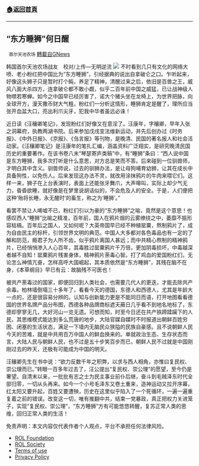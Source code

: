###  [:house:返回首頁](https://github.com/ourhimalayas/txt)
---


## “东方睡狮”何日醒
` 首尔天池农场` [轉載自GNews](https://gnews.org/zh-hans/1666100/)

韩国首尔天池农场战友　校对/上传—无明逆流
![](https://assets.gnews.org/wp-content/uploads/2021/11/imadge0.jpg)
不时看到几只有文化的网络大喷、老小粉红把中国比为“东方睡狮”，引经据典的说出自拿破仑之口。乍听起来，好像这头狮子只是暂时打个盹，养足了精神，清醒过来之后，依旧是百兽之王，威风八面大杀四方，连拿破仑都不敢小觑，似乎二百年前中国之威猛，已让战神级人物噤若寒蝉。如今之中国早已经厉害了，诺大个猪头坐在龙椅上，为世界把脉，向全球开方，漫天撒币财大气粗，粉红们一分析这情形，睡狮肯定是醒了，理所应当张开血盆大口，亮出利爪尖牙，犯我中华者虽远必诛！

近日读《汪穰卿笔记》，发现粉红们好像又在意淫了。汪康年，字穰卿，早年入张之洞幕府，执教两湖书院。后来参加戊戌变法维新运动，并先后创办过《时务报》、《中外日报》、《京报》、《刍言报》等刊物，是晚清、民国的著名报人和社会活动家。《汪穰卿笔记》是汪康年的笔扎汇编，涵盖资料广泛翔实，是研究晚清民国历史的重要著作。在该书卷八末“琴瑟寄庐类稿”中，有“睡狮”条曰：“西人说中国是东方睡狮，我多次打听是什么意思，对方总是笑而不答。后来碰到一位驯兽师，才明白其中含义。驯兽师说，过去的驯狮办法，是让母狗哺育幼狮，让其在成长中具备狗性，以免伤人。后来发现这办法不灵，就改用涂抹鸦片的牛肉来喂它们。这样一来，狮子在上台表演时，表面上还能张牙舞爪，大声嗥叫，实际上却少气无力，昏昏欲睡，就好像是在梦里说胡话似的，不会危及人的安全。于是，人们便把这种‘殆将长睡，永无醒时’的畜生，称之为‘睡狮’。”

看罢不禁让人唏嘘不已，粉红们引以为豪的“东方睡狮”之喻，竟然是这个意思！也感叹西人“睡狮”比喻之精准，百年前，国人在鸦片烟的云雾缭绕之中，萎靡不振形容枯槁。百年后之国人，又如何呢？大英帝国早已经不种植罂粟，熬制鸦片了，成为自由民主的标杆，引领世界文明的典范。中国人大多都对各色毒品也有一定的了解和防范，瘾君子为人所不齿，似乎鸦片离国人甚远；而中共精心熬制的精神鸦片，已经悄悄渗入人心百年，其毒胜过罂粟鸦片千万倍，更加阴毒损坏，中毒越深者越不自知！罂粟鸦片残害身体，精神鸦片荼毒心智。打了鸡血的爱国粉红们，无论怎么神情亢奋，怎样高呼大国崛起，其本质依然是“东方睡狮”，其残在脑不在身，《本草纲目》早已有云：故脑残不可医也！

被共产荼毒过的国家，即便回归到人类社会，也需要几代人的更迭，才能去除共产余毒。柏林墙倒塌三十多年了，看看今天的德国，东德人和西德人，尤其是年龄大一点的，还是很容易分辨的。认知与创新能力更是不能同日而语，打开地图看看德国的世界名牌产品分布图，西德各种品牌商标遮天蔽日几乎看不到地名地标了，东德却寥寥无几，大好河山一览无遗。可想而知，时至今日还在共产铁蹄蹂躏下的人民，其思维模式能达到多么荒唐的地步，大陆官媒自媒时不时报道出朝鲜百姓穷困、闭塞的生活状态，满足一下墙内无脑民众狭隘的民族自豪感。且不说朝鲜人民今天的苦难，就是中共用百万中国人的鲜血换来的。单就政治生态、生存状态而言，大陆人民与朝鲜人民，也不过是五十步笑百步而已，朝鲜人民不过就是中国刚刚过去的昨天，还极有可能成为中国的明天。

汪穰卿先生在书中说：“欲力反数千年之积弊，以求与西人相角，亦惟曰复民权、崇公理而已。”转眼一百多年过去了，汪公提出“复民权、崇公理”的愿望，至今仍是奢望。自清末以来，一批批有志之士为民主事业前仆后继，奋斗到毛贼泽东时代全部归零，一切从头再来。如今一个小号毛泽东又卷土重来，造神运动又拉开序幕，红太阳又要升起，百姓又要遭殃，历史在这里似乎陷入了一个死循环，一遍一遍重复着之前的错误。改变这一切，唯有推翻中共，结束一党暴政，真正把权力关进笼子，实现“复民权、崇公理”，“东方睡狮”方有可能悠悠转醒，复苏正常人类的思维，回归正常人类的生活！

 

免责声明：本文内容仅代表作者个人观点，平台不承担任何法律风险。

- [ROL Foundation](https://rolfoundation.org/)
- [ROL Society](https://rolsociety.org/)
- [Terms of use](https://gnews.org/terms-of-use-3/)
- [Privacy Policy](https://gnews.org/privacy-policy/)

